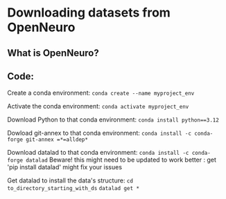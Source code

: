 # Downloading datasets from OpenNeuro
## What is OpenNeuro? 

## Code:
Create a conda environment: 
`conda create --name myproject_env`

Activate the conda environment: 
`conda activate myproject_env`

Download Python to that conda environment: 
`conda install python==3.12`

Dowload git-annex to that conda environment: 
`conda install -c conda-forge git-annex =*=alldep*`

Download datalad to that conda environment: 
`conda install -c conda-forge datalad` 
Beware! this might need to be updated to work better : get 'pip install datalad' might fix your issues

Get datalad to install the data's structure: 
`cd to_directory_starting_with_ds` 
`datalad get *`



